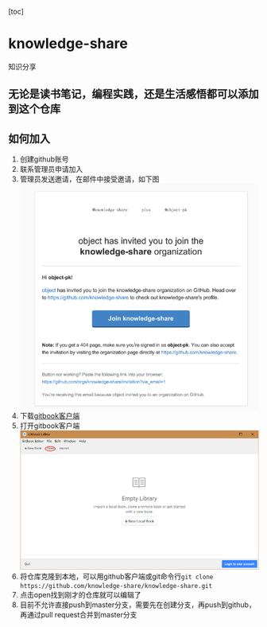 [toc]
# knowledge-share

知识分享

## 无论是读书笔记，编程实践，还是生活感悟都可以添加到这个仓库

## 如何加入

1. 创建github账号
2. 联系管理员申请加入
3. 管理员发送邀请，在邮件中接受邀请，如下图![](/assets/import.png)
4. 下载[gitbook客户端](https://www.gitbook.com/editor/windows/download "gitbook")
5. 打开gitbook客户端![](/assets/openGitbook.png)
6. 将仓库克隆到本地，可以用github客户端或git命令行`git clone https://github.com/knowledge-share/knowledge-share.git`
7. 点击open找到刚才的仓库就可以编辑了
8. 目前不允许直接push到master分支，需要先在创建分支，再push到github，再通过pull request合并到master分支



